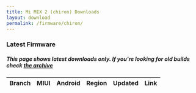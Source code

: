 ```yaml
---
title: Mi MIX 2 (chiron) Downloads
layout: download
permalink: /firmware/chiron/
---
```


### Latest Firmware
##### This page shows latest downloads only. If you're looking for old builds check [the archive](/archive/firmware/chiron/)


<div class="table-responsive-md">
<table id="firmware" class="compact table table-striped table-hover table-sm">
    <thead class="thead-dark">
        <tr>
            <th>Branch</th>
            <th>MIUI</th>
            <th>Android</th>
            <th>Region</th>
            <th>Updated</th>
            <th>Link</th>
        </tr>
    </thead>
    <script>loadFirmwareDownloads('chiron', 'latest')</script>
</table>
</div>
